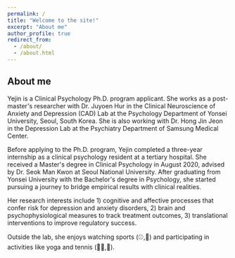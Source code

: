 ```yaml
---
permalink: /
title: "Welcome to the site!"
excerpt: "About me"
author_profile: true
redirect_from: 
  - /about/
  - /about.html
---
```


About me
------
Yejin is a Clinical Psychology Ph.D. program applicant. She works as a post-master's researcher with Dr. Juyoen Hur in the Clinical Neuroscience of Anxiety and Depression (CAD) Lab at the Psychology Department of Yonsei University, Seoul, South Korea. She is also working with Dr. Hong Jin Jeon in the Depression Lab at the Psychiatry Department of Samsung Medical Center. 

Before applying to the Ph.D. program, Yejin completed a three-year internship as a clinical psychology resident at a tertiary hospital. She received a Master's degree in Clinical Psychology in August 2020, advised by Dr. Seok Man Kwon at Seoul National University. After graduating from Yonsei University with the Bachelor's degree in Psychology, she started pursuing a journey to bridge empirical results with clinical realities. 

Her research interests include 1) cognitive and affective processes that confer risk for depression and anxiety disorders, 2) brain and psychophysiological measures to track treatment outcomes, 3) translational interventions to improve regulatory success. 

Outside the lab, she enjoys watching sports (⚾️,🎾) and participating in activities like yoga and tennis (🧘‍♀️,🎾). 